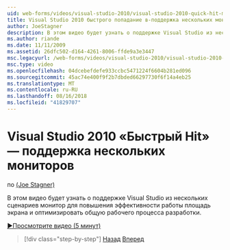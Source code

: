 ```yaml
---
uid: web-forms/videos/visual-studio-2010/visual-studio-2010-quick-hit-multi-monitor-support
title: Visual Studio 2010 быстрого попадание в-поддержка нескольких мониторов
author: JoeStagner
description: В этом видео будет узнать о поддержке Visual Studio из нескольких сценариев монитор для повышения эффективности работы площадь экрана и оптимизации общего...
ms.author: riande
ms.date: 11/11/2009
ms.assetid: 26dfc502-d164-4261-8006-ffde9a3e3447
msc.legacyurl: /web-forms/videos/visual-studio-2010/visual-studio-2010-quick-hit-multi-monitor-support
msc.type: video
ms.openlocfilehash: 04dcebefdefe933ccbc5471224f6604b281ed096
ms.sourcegitcommit: 45ac74e400f9f2b7dbded66297730f6f14a4eb25
ms.translationtype: MT
ms.contentlocale: ru-RU
ms.lasthandoff: 08/16/2018
ms.locfileid: "41829707"
---
```

<a name="visual-studio-2010-quick-hit---multi-monitor-support"></a>Visual Studio 2010 «Быстрый Hit» — поддержка нескольких мониторов
====================
по [(Joe Stagner)](https://github.com/JoeStagner)

В этом видео будет узнать о поддержке Visual Studio из нескольких сценариев монитор для повышения эффективности работы площадь экрана и оптимизировать общую рабочего процесса разработки. 

[&#9654;Просмотрите видео (5 минут)](https://channel9.msdn.com/Blogs/ASP-NET-Site-Videos/visual-studio-2010-quick-hit-multi-monitor-support)

> [!div class="step-by-step"]
> [Назад](visual-studio-2010-quick-hit-intellisense-smart-lists.md)
> [Вперед](visual-studio-2010-quick-hit-new-web-project-template.md)
